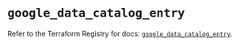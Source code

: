 # `google_data_catalog_entry`

Refer to the Terraform Registry for docs: [`google_data_catalog_entry`](https://registry.terraform.io/providers/hashicorp/google/6.29.0/docs/resources/data_catalog_entry).
